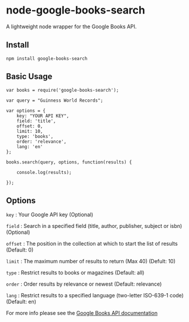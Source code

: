 # node-google-books-search

A lightweight node wrapper for the Google Books API.

## Install

    npm install google-books-search

## Basic Usage

	var books = require('google-books-search');

	var query = "Guinness World Records";

	var options = {
		key: "YOUR API KEY",
		field: 'title',
		offset: 0,
		limit: 10,
		type: 'books',
		order: 'relevance',
		lang: 'en'
	};

	books.search(query, options, function(results) {

		console.log(results);

	});

## Options

`key` : Your Google API key (Optional)   

`field` : Search in a specified field (title, author, publisher, subject or isbn) (Optional)   

`offset` : The position in the collection at which to start the list of results (Default: 0)   

`limit` : The maximum number of results to return (Max 40) (Defult: 10)   

`type` : Restrict results to books or magazines (Default: all)   

`order` : Order results by relevance or newest (Default: relevance)   

`lang` : Restrict results to a specified language (two-letter ISO-639-1 code) (Default: en)   


For more info please see the [Google Books API documentation](http://code.google.com/apis/books/docs/v1/using.html)